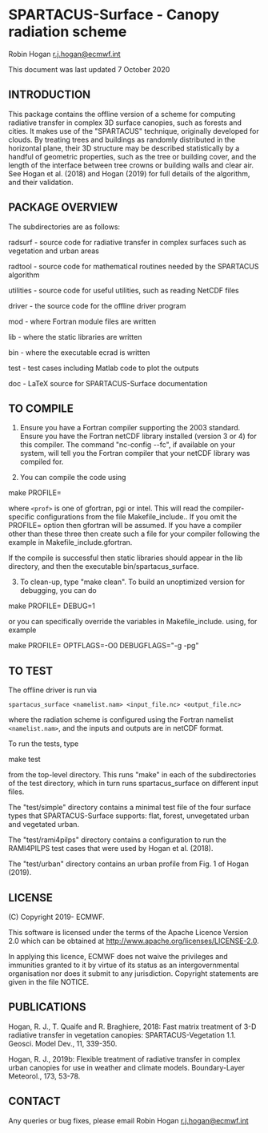 # SPARTACUS-Surface - Canopy radiation scheme

Robin Hogan <r.j.hogan@ecmwf.int>

This document was last updated 7 October 2020


## INTRODUCTION

This package contains the offline version of a scheme for computing
radiative transfer in complex 3D surface canopies, such as forests and
cities. It makes use of the "SPARTACUS" technique, originally
developed for clouds. By treating trees and buildings as randomly
distributed in the horizontal plane, their 3D structure may be
described statistically by a handful of geometric properties, such as
the tree or building cover, and the length of the interface between
tree crowns or building walls and clear air.  See Hogan et al. (2018)
and Hogan (2019) for full details of the algorithm, and their
validation.


## PACKAGE OVERVIEW

The subdirectories are as follows:

  radsurf - source code for radiative transfer in complex surfaces
       such as vegetation and urban areas

  radtool - source code for mathematical routines needed by the
       SPARTACUS algorithm

  utilities - source code for useful utilities, such as reading NetCDF
       files

  driver - the source code for the offline driver program

  mod - where Fortran module files are written

  lib - where the static libraries are written

  bin - where the executable ecrad is written

  test - test cases including Matlab code to plot the outputs

  doc - LaTeX source for SPARTACUS-Surface documentation

## TO COMPILE

1. Ensure you have a Fortran compiler supporting the 2003
standard. Ensure you have the Fortran netCDF library installed
(version 3 or 4) for this compiler.  The command "nc-config --fc", if
available on your system, will tell you the Fortran compiler that your
netCDF library was compiled for.

2. You can compile the code using 

  make PROFILE=<prof>

where `<prof>` is one of gfortran, pgi or intel.  This will read the
compiler-specific configurations from the file
Makefile_include.<prof>.  If you omit the PROFILE= option then
gfortran will be assumed. If you have a compiler other than these
three then create such a file for your compiler following the example
in Makefile_include.gfortran.

If the compile is successful then static libraries should appear in
the lib directory, and then the executable bin/spartacus_surface.

3. To clean-up, type "make clean".  To build an unoptimized version
for debugging, you can do

  make PROFILE=<prof> DEBUG=1

or you can specifically override the variables in Makefile_include.<prof>
using, for example

  make PROFILE=<prof> OPTFLAGS=-O0 DEBUGFLAGS="-g -pg"


## TO TEST

The offline driver is run via

    spartacus_surface <namelist.nam> <input_file.nc> <output_file.nc>

where the radiation scheme is configured using the Fortran namelist
`<namelist.nam>`, and the inputs and outputs are in netCDF format.  

To run the tests, type

   make test

from the top-level directory.  This runs "make" in each of the
subdirectories of the test directory, which in turn runs
spartacus_surface on different input files.

The "test/simple" directory contains a minimal test file of the four
surface types that SPARTACUS-Surface supports: flat, forest,
unvegetated urban and vegetated urban.

The "test/rami4pilps" directory contains a configuration to run the
RAMI4PILPS test cases that were used by Hogan et al. (2018).

The "test/urban" directory contains an urban profile from Fig. 1 of
Hogan (2019).


## LICENSE

(C) Copyright 2019- ECMWF.

This software is licensed under the terms of the Apache Licence Version 2.0
which can be obtained at http://www.apache.org/licenses/LICENSE-2.0.

In applying this licence, ECMWF does not waive the privileges and immunities
granted to it by virtue of its status as an intergovernmental organisation
nor does it submit to any jurisdiction.
Copyright statements are given in the file NOTICE.


## PUBLICATIONS

Hogan, R. J., T. Quaife and R. Braghiere, 2018: Fast matrix treatment
of 3-D radiative transfer in vegetation canopies: SPARTACUS-Vegetation
1.1. Geosci. Model Dev., 11, 339-350.

Hogan, R. J., 2019b: Flexible treatment of radiative transfer in
complex urban canopies for use in weather and climate
models. Boundary-Layer Meteorol., 173, 53-78.


## CONTACT

Any queries or bug fixes, please email Robin Hogan <r.j.hogan@ecmwf.int>



